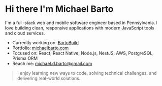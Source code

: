 # Hi there I'm Michael Barto

I'm a full-stack web and mobile software engineer based in Pennsylvania. I love building clean, responsive applications with modern JavaScript tools and cloud services.

- Currently working on: [BartoBuild](https://github.com/mbarto202/bartobuild-website)
- Portfolio: [michaelbarto.com](http://michaelbarto.com)
- Focused on: React, React Native, Node.js, NestJS, AWS, PostgreSQL, Prisma ORM
- Reach me: michael.d.barto@gmail.com

> I enjoy learning new ways to code, solving technical challenges, and delivering real-world solutions.
